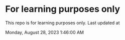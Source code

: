 # For learning purposes only
This repo is for learning purposes only.
Last updated at

Monday, August 28, 2023 1:46:00 AM

